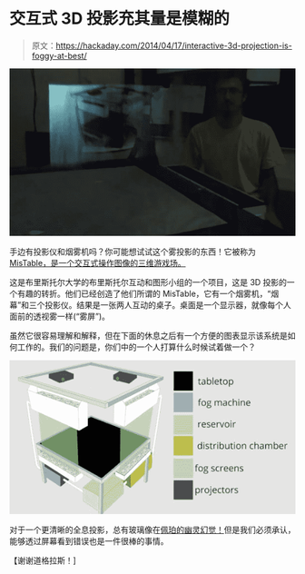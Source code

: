 # 交互式 3D 投影充其量是模糊的

> 原文：<https://hackaday.com/2014/04/17/interactive-3d-projection-is-foggy-at-best/>

![fog proj](img/ece429f8e7a77116b3376e5a9fd5c402.png)

手边有投影仪和烟雾机吗？你可能想试试这个雾投影的东西！它被称为 [MisTable，是一个交互式操作图像的三维游戏场。](http://www.livescience.com/44750-3d-fog-displays-could-be-screens-of-the-future-video.html)

这是布里斯托尔大学的布里斯托尔互动和图形小组的一个项目，这是 3D 投影的一个有趣的转折。他们已经创造了他们所谓的 MisTable，它有一个烟雾机，“烟幕”和三个投影仪。结果是一张两人互动的桌子。桌面是一个显示器，就像每个人面前的透视雾一样(“雾屏”)。

虽然它很容易理解和解释，但在下面的休息之后有一个方便的图表显示该系统是如何工作的。我们的问题是，你们中的一个人打算什么时候试着做一个？

![fog](img/88a6707dcd685609343b6c82eb385068.png)

对于一个更清晰的全息投影，总有玻璃像在[佩珀的幽灵幻觉！](http://hackaday.com/2013/10/06/peppers-ghost-halloween-ghosting/)但是我们必须承认，能够透过屏幕看到错误也是一件很棒的事情。

【谢谢道格拉斯！]